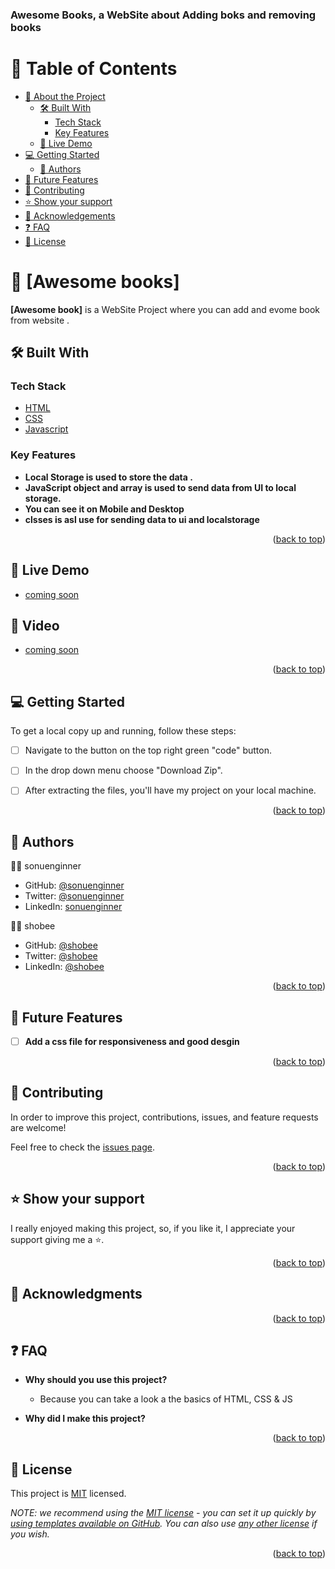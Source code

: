 

  <h3><b>Awesome Books, a WebSite about Adding boks and removing books</b></h3>



# 📗 Table of Contents

- [📖 About the Project](#about-project)
  - [🛠 Built With](#built-with)
    - [Tech Stack](#tech-stack)
    - [Key Features](#key-features)
  - [🚀 Live Demo](#live-demo)
- [💻 Getting Started](#getting-started)
  - [👥 Authors](#authors)
- [🔭 Future Features](#future-features)
- [🤝 Contributing](#contributing)
- [⭐️ Show your support](#support)
- [🙏 Acknowledgements](#acknowledgements)
- [❓ FAQ](#faq)
- [📝 License](#license)

# 📖 [Awesome books] <a name="about-project"></a>

**[Awesome book]** is a WebSite Project where you can add and evome book from  website .

## 🛠 Built With <a name="built-with"></a>

### Tech Stack <a name="tech-stack"></a>

  <ul>
    <li><a href="https://developer.mozilla.org/en-US/docs/Web/HTML">HTML</a></li>
    <li><a href="https://developer.mozilla.org/en-US/docs/Web/CSS">CSS</a></li>
    <li><a href="https://developer.mozilla.org/en-US/docs/Web/JavaScript">Javascript</a></li>
  </ul>


### Key Features <a name="key-features"></a>

- **Local Storage is used to store the data .**
- **JavaScript object and array is used to send data from UI to local storage.**
- **You can see it on Mobile and Desktop**
- **clsses is asl use for sending data to ui and localstorage**


<p align="right">(<a href="#readme-top">back to top</a>)</p>


## 🚀 Live Demo <a name="live-demo"></a>

- [coming soon ]()

## 🚀 Video <a name="video"></a>

- [coming soon]()


<p align="right">(<a href="#readme-top">back to top</a>)</p>


## 💻 Getting Started <a name="getting-started"></a>

To get a local copy up and running, follow these steps:

- [ ] Navigate to the button on the top right green "code" button.
- [ ] In the drop down menu choose "Download Zip".
- [ ] After extracting the files, you'll have my project on your local machine.


<p align="right">(<a href="#readme-top">back to top</a>)</p>


## 👥 Authors <a name="authors"></a>

👨‍💻 sonuenginner

- GitHub: [@sonuenginner](https://github.com/sonuengineer)
- Twitter: [@sonuenginner](https://twitter.com/)
- LinkedIn: [sonuenginner](https://linkedin.com/in/)

👨‍💻 shobee

- GitHub: [@shobee](https://github.com/shobeee)
- Twitter: [@shobee](https://twitter.com/)
- LinkedIn: [@shobee](https://linkedin.com/in/)

<p align="right">(<a href="#readme-top">back to top</a>)</p>


## 🔭 Future Features <a name="future-features"></a>

- [ ] **Add a css file for responsiveness and good desgin**

<p align="right">(<a href="#readme-top">back to top</a>)</p>


## 🤝 Contributing <a name="contributing"></a>

In order to improve this project, contributions, issues, and feature requests are welcome!

Feel free to check the [issues page](../../issues/).


<p align="right">(<a href="#readme-top">back to top</a>)</p>


## ⭐️ Show your support <a name="support"></a>

I really enjoyed making this project, so, if you like it, I appreciate your support giving me a ⭐.


<p align="right">(<a href="#readme-top">back to top</a>)</p>


## 🙏 Acknowledgments <a name="acknowledgements"></a>




<p align="right">(<a href="#readme-top">back to top</a>)</p>

## ❓ FAQ <a name="faq"></a>

- **Why should you use this project?**

  - Because you can take a look a the basics of HTML, CSS & JS

- **Why did I make this project?**

  

<p align="right">(<a href="#readme-top">back to top</a>)</p>


## 📝 License <a name="license"></a>

This project is [MIT](./LICENSE) licensed.

_NOTE: we recommend using the [MIT license](https://choosealicense.com/licenses/mit/) - you can set it up quickly by [using templates available on GitHub](https://docs.github.com/en/communities/setting-up-your-project-for-healthy-contributions/adding-a-license-to-a-repository). You can also use [any other license](https://choosealicense.com/licenses/) if you wish._

<p align="right">(<a href="#readme-top">back to top</a>)</p>

